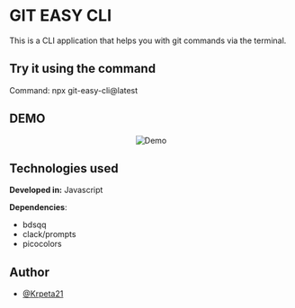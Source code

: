 
# GIT EASY CLI
This is a CLI application that helps you with git commands via the terminal.


## Try it using the command
Command: npx git-easy-cli@latest


## DEMO
<p align="center">
  <img src="https://i.postimg.cc/YqZsWM8R/demo.gif" alt="Demo"/>
</p>

## Technologies used
    
**Developed in:** Javascript

**Dependencies**: 
- bdsqq
- clack/prompts
- picocolors


## Author

- [@Krpeta21](https://github.com/Krpeta21)

